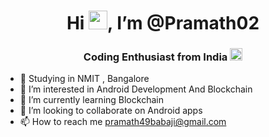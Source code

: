 <h1 align="center">Hi <img src="https://raw.githubusercontent.com/MartinHeinz/MartinHeinz/master/wave.gif" width="30px" height="30px">, I’m @Pramath02</h1>
<h3 align="center"> Coding Enthusiast from India <img src="https://upload.wikimedia.org/wikipedia/commons/3/3a/Animated-Flag-India.gif" width="20px" height="20px"></h3>

- 🏫 Studying in NMIT , Bangalore
- 👀 I’m interested in Android Development And Blockchain
- 🌱 I’m currently learning Blockchain
- 💞️ I’m looking to collaborate on Android apps
- 📫 How to reach me pramath49babaji@gmail.com

<!---
Pramath02/Pramath02 is a ✨ special ✨ repository because its `README.md` (this file) appears on your GitHub profile.
You can click the Preview link to take a look at your changes.
--->

